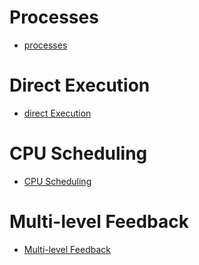 # Processes

* [processes](./detail/processes.md)

# Direct Execution

* [direct Execution](./detail/directExecution.md)

# CPU Scheduling

* [CPU Scheduling](./detail/CPU_Scheduling.md)

# Multi-level Feedback

* [Multi-level Feedback](./detail/multi_level_Feedback.md)